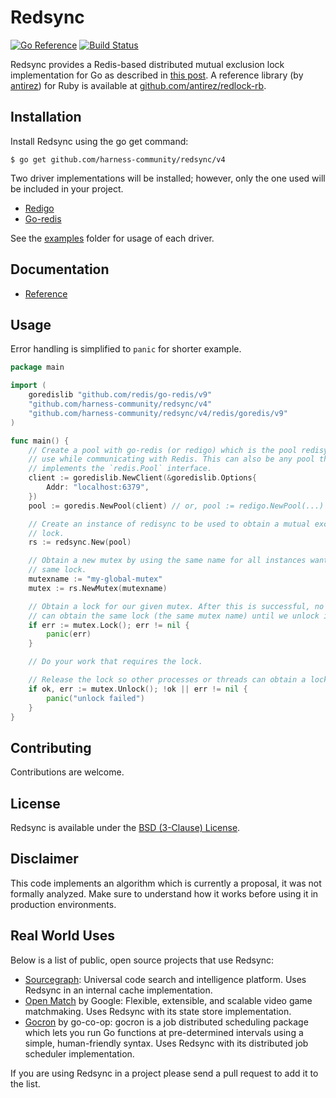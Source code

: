 # Redsync

[![Go Reference](https://pkg.go.dev/badge/github.com/harness-community/redsync/v4.svg)](https://pkg.go.dev/github.com/harness-community/redsync/v4) [![Build Status](https://travis-ci.org/go-redsync/redsync.svg?branch=master)](https://travis-ci.org/go-redsync/redsync) 

Redsync provides a Redis-based distributed mutual exclusion lock implementation for Go as described in [this post](http://redis.io/topics/distlock). A reference library (by [antirez](https://github.com/antirez)) for Ruby is available at [github.com/antirez/redlock-rb](https://github.com/antirez/redlock-rb).

## Installation

Install Redsync using the go get command:

    $ go get github.com/harness-community/redsync/v4

Two driver implementations will be installed; however, only the one used will be included in your project.

 * [Redigo](https://github.com/gomodule/redigo)
 * [Go-redis](https://github.com/go-redis/redis)

See the [examples](examples) folder for usage of each driver.

## Documentation

- [Reference](https://godoc.org/github.com/go-redsync/redsync)

## Usage

Error handling is simplified to `panic` for shorter example.

```go
package main

import (
	goredislib "github.com/redis/go-redis/v9"
	"github.com/harness-community/redsync/v4"
	"github.com/harness-community/redsync/v4/redis/goredis/v9"
)

func main() {
	// Create a pool with go-redis (or redigo) which is the pool redisync will
	// use while communicating with Redis. This can also be any pool that
	// implements the `redis.Pool` interface.
	client := goredislib.NewClient(&goredislib.Options{
		Addr: "localhost:6379",
	})
	pool := goredis.NewPool(client) // or, pool := redigo.NewPool(...)

	// Create an instance of redisync to be used to obtain a mutual exclusion
	// lock.
	rs := redsync.New(pool)

	// Obtain a new mutex by using the same name for all instances wanting the
	// same lock.
	mutexname := "my-global-mutex"
	mutex := rs.NewMutex(mutexname)

	// Obtain a lock for our given mutex. After this is successful, no one else
	// can obtain the same lock (the same mutex name) until we unlock it.
	if err := mutex.Lock(); err != nil {
		panic(err)
	}

	// Do your work that requires the lock.

	// Release the lock so other processes or threads can obtain a lock.
	if ok, err := mutex.Unlock(); !ok || err != nil {
		panic("unlock failed")
	}
}
```

## Contributing

Contributions are welcome.

## License

Redsync is available under the [BSD (3-Clause) License](https://opensource.org/licenses/BSD-3-Clause).

## Disclaimer

This code implements an algorithm which is currently a proposal, it was not formally analyzed. Make sure to understand how it works before using it in production environments.

## Real World Uses

Below is a list of public, open source projects that use Redsync:

- [Sourcegraph](https://github.com/sourcegraph/sourcegraph): Universal code search and intelligence platform. Uses Redsync in an internal cache implementation.
- [Open Match](https://github.com/googleforgames/open-match) by Google: Flexible, extensible, and scalable video game matchmaking. Uses Redsync with its state store implementation.
- [Gocron](https://github.com/go-co-op/gocron) by go-co-op: gocron is a job distributed scheduling package which lets you run Go functions at pre-determined intervals using a simple, human-friendly syntax. Uses Redsync with its distributed job scheduler implementation.

If you are using Redsync in a project please send a pull request to add it to the list.
